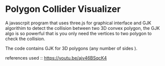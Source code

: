 # Polygon Collider Visualizer
A javascrpit program that uses three.js for graphical interface and GJK algorithim to detect 
the collision between two 3D convex  polygon, the GJK algo is so powerful that is you only need 
the vertices to two polygon to check the collision.

The code contains GJK for 3D polygons (any number of sides ).

references used :: https://youtu.be/ajv46BSqcK4
